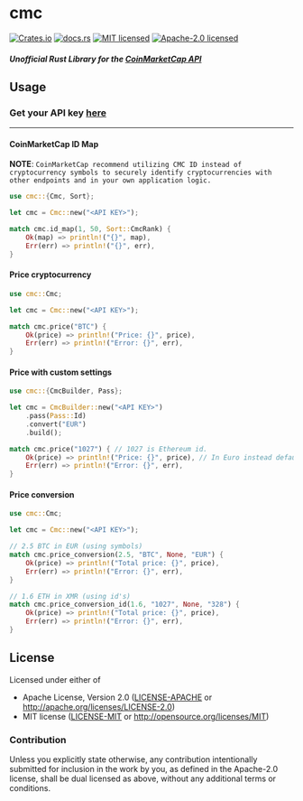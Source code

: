 # cmc


[![Crates.io](https://img.shields.io/crates/v/cmc)](https://crates.io/crates/cmc)
[![docs.rs](https://img.shields.io/docsrs/cmc)](https://docs.rs/crate/cmc/latest)
[![MIT licensed](https://img.shields.io/badge/License-MIT-blue.svg)](./LICENSE-MIT)
[![Apache-2.0 licensed](https://img.shields.io/badge/License-Apache%202.0-blue.svg)](./LICENSE-APACHE)

##### Unofficial Rust Library for the [CoinMarketCap API](https://coinmarketcap.com/api/)

## Usage


### Get your API key [here](https://coinmarketcap.com/api/)
___

#### CoinMarketCap ID Map
**NOTE**: `CoinMarketCap recommend utilizing CMC ID instead of cryptocurrency symbols to securely identify cryptocurrencies with other endpoints and in your own application logic.`
```rust
use cmc::{Cmc, Sort};

let cmc = Cmc::new("<API KEY>");

match cmc.id_map(1, 50, Sort::CmcRank) {
    Ok(map) => println!("{}", map),
    Err(err) => println!("{}", err),
}
```

#### Price cryptocurrency
```rust
use cmc::Cmc;

let cmc = Cmc::new("<API KEY>");

match cmc.price("BTC") {
    Ok(price) => println!("Price: {}", price),
    Err(err) => println!("Error: {}", err),
}
```

#### Price with custom settings

```rust
use cmc::{CmcBuilder, Pass};

let cmc = CmcBuilder::new("<API KEY>")
    .pass(Pass::Id)
    .convert("EUR")
    .build();

match cmc.price("1027") { // 1027 is Ethereum id.
    Ok(price) => println!("Price: {}", price), // In Euro instead default USD
    Err(err) => println!("Error: {}", err),
}
```

#### Price conversion

```rust
use cmc::Cmc;

let cmc = Cmc::new("<API KEY>");

// 2.5 BTC in EUR (using symbols)
match cmc.price_conversion(2.5, "BTC", None, "EUR") {
    Ok(price) => println!("Total price: {}", price),
    Err(err) => println!("Error: {}", err),
}

// 1.6 ETH in XMR (using id's)
match cmc.price_conversion_id(1.6, "1027", None, "328") {
    Ok(price) => println!("Total price: {}", price),
    Err(err) => println!("Error: {}", err),
}
```


## License

Licensed under either of

- Apache License, Version 2.0 ([LICENSE-APACHE](LICENSE-APACHE) or http://apache.org/licenses/LICENSE-2.0)
- MIT license ([LICENSE-MIT](LICENSE-MIT) or http://opensource.org/licenses/MIT)

### Contribution

Unless you explicitly state otherwise, any contribution intentionally submitted
for inclusion in the work by you, as defined in the Apache-2.0 license, shall
be dual licensed as above, without any additional terms or conditions.

